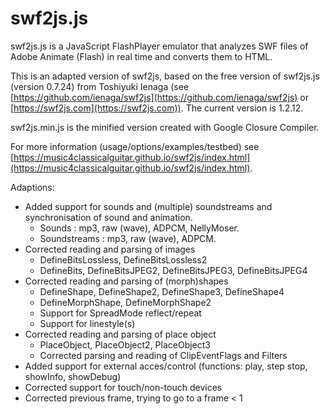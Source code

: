 # swf2js.js

swf2js.js is a JavaScript FlashPlayer emulator that analyzes SWF files
of Adobe Animate (Flash) in real time and converts them to HTML.

This is an adapted version of swf2js, based on the free version of swf2js.js (version 0.7.24) from Toshiyuki Ienaga (see [https://github.com/ienaga/swf2js](https://github.com/ienaga/swf2js) or [https://swf2js.com](https://swf2js.com)).
The current version is 1.2.12.

swf2js.min.js is the minified version created with Google Closure Compiler.

For more information (usage/options/examples/testbed) see [https://music4classicalguitar.github.io/swf2js/index.html](https://music4classicalguitar.github.io/swf2js/index.html).

Adaptions:
- Added support for sounds and (multiple) soundstreams and synchronisation of sound and animation.
    - Sounds : mp3, raw (wave), ADPCM, NellyMoser.
    - Soundstreams : mp3, raw (wave), ADPCM.
- Corrected reading and parsing of images
    - DefineBitsLossless, DefineBitsLossless2
    - DefineBits, DefineBitsJPEG2, DefineBitsJPEG3, DefineBitsJPEG4
- Corrected reading and parsing of (morph)shapes
    - DefineShape, DefineShape2, DefineShape3, DefineShape4
    - DefineMorphShape, DefineMorphShape2
    - Support for SpreadMode reflect/repeat
    - Support for linestyle(s)
- Corrected reading and parsing of place object
    - PlaceObject, PlaceObject2, PlaceObject3
    - Corrected parsing and reading of ClipEventFlags and Filters
- Added support for external acces/control (functions: play, step stop, showInfo, showDebug)
- Corrected support for touch/non-touch devices
- Corrected previous frame, trying to go to a frame < 1


